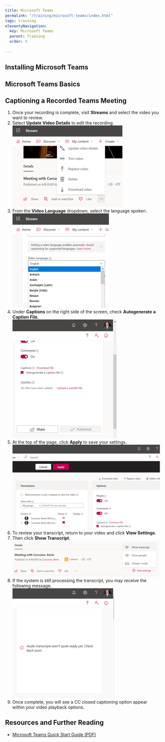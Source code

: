 ```yaml
---
title: Microsoft Teams
permalink: "/training/microsoft-teams/index.html"
tags: training
eleventyNavigation:
  key: Microsoft Teams
  parent: Training
  order: 3

---
```

## Installing Microsoft Teams

## Microsoft Teams Basics

## Captioning a Recorded Teams Meeting

1. Once your recording is complete, visit **Streams** and select the video you want to review.
2. Select **Update Video Details** to edit the recording.  
   ![screen shot of menu options for the selected video](/static/img/caption-teams-recording-1.png)
3. From the **Video Language** dropdown, select the language spoken.  
   ![screen shot of the Video Language dropdown field](/static/img/caption-teams-recording-2.png)
4. Under **Captions** on the right side of the screen, check **Autogenerate** **a Caption File.  
   ![screen shot of the Caption option with a checkbox to enable autogenerated captioning](/static/img/caption-teams-recording-3.png)**
5. At the top of the page, click **Apply** to save your settings.  
   ![screen shot of the Apply button to save changes](/static/img/caption-teams-recording-4.png)
6. To review your transcript, return to your video and click **View Settings**.
7. Then click **Show Transcript**.  
   ![screen shot of the View Settings menu with Show Transcript option](/static/img/caption-teams-recording-5.png)
8. If the system is still processing the transcript, you may receive the following message.  
   ![screen shot of text area with message that transcripts are being processed](/static/img/caption-teams-recording-6.png)
9. Once complete, you will see a CC closed captioning option appear within your video playback options.

## Resources and Further Reading

* [Microsoft Teams Quick Start Guide (PDF)](https://pulse.microsoft.com/uploads/prod/2020/03/Microsoft_Teams_Quickstart.pdf)